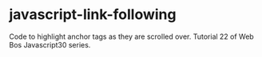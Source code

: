 # javascript-link-following
Code to highlight anchor tags as they are scrolled over. Tutorial 22 of Web Bos Javascript30 series. 
